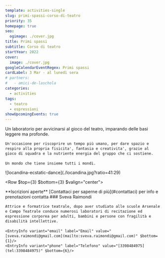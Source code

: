 ```yaml
---
template: activities-single
slug: primi-spassi-corso-di-teatro
priority: 35
homepage: true
seo:
  ogimage: ./cover.jpg
title: Primi spassi
subtitle: Corso di teatro
startYear: 2022
cover:
  image: ./cover.jpg
googleCalendarEventRegex: Primi spassi
cardLabel: 3 Mar - al lunedì sera
# partners:
#   - amici-de-laschola
categories:
  - activities
tags:
  - teatro
  - espressioni
showUpcomingEvents: true
---
```


<Row>
  <Col $initial $top={4} md={5}>
    Un laboratorio per avvicinarsi al gioco del teatro, imparando delle basi leggere ma profonde.

    Un'occasione per riscoprire un tempo più umano, per dare spazio e respiro alla propria fisicita', fantasia e creativita', grazie al gioco di squadra e la nutriente energia del gruppo che ci sostiene.
    
    Un mondo che tiene insieme tutti i mondi.
  </Col>
  <Col $initial $top={4} md={7}>
    ![locandina-ecstatic-dance](./locandina.jpg?ratio=41:29)
  </Col>
</Row>

<Row $top={3} $bottom={3} $valign="center">
  <Col md={6}>
    <EntryInfo variant="upcoming" value="13 incontri il lunedì sera" $top={3}/>
    <EntryInfo variant="duration" label="periodo" value="dal 3 marzo 2023"/>
    <EntryInfo variant="location" label="A LaSchola" value="[Via Maroni 13, Casciago 21020, VA](https://g.page/laschola?share)"/>
    <EntryInfo variant="teacher" value="[Sveva Raimondi](#sveva-raimondi)" />
  </Col>
  <Col md={6}>
    <Alert $bottom={3} color="lilla">
      **Iscrizioni aperte** [Contattaci per saperne di più](#contattaci)
    </Alert>
  </Col>
</Row>
<Row>
  <Col id="contattaci">
    <SectionTitle>per info e prenotazioni</SectionTitle>
    <SectionSubtitle>contatta</SectionSubtitle>
  </Col>
  <Col xs={1} md={3}></Col>
  <Col xs={10} md={6} id="sveva-raimondi">
    ### Sveva Raimondi

    Attrice e formatrice teatrale, dopo aver studiato alle scuole Arsenale e Campo Teatrale conduce numerosi laboratori di recitazione ed espressione corporea per adulti, bambini e persone con fragilità e disabilità intellettive.

    <EntryInfo variant="email" label="Email" value="[sveva.raimondi@gmail.com](mailto:sveva.raimondi@gmail.com)" $bottom={1}/>
    <EntryInfo variant="phone" label="Telefono" value="[3398484975](tel:3398484975)" $bottom={6}/>
  </Col>
</Row>